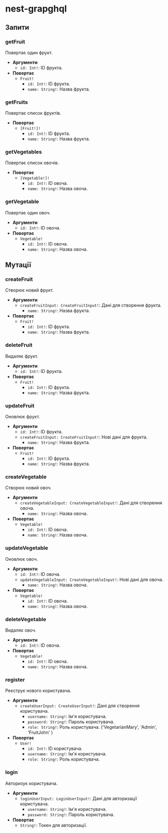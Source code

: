 # nest-grapghql

## Запити

### getFruit

Повертає один фрукт.

- **Аргументи**
  - `id: Int!`: ID фрукта.
- **Повертає**
  - `Fruit!`
    - `id: Int!`: ID фрукта.
    - `name: String!`: Назва фрукта.

### getFruits

Повертає список фруктів.

- **Повертає**
  - `[Fruit!]!`
    - `id: Int!`: ID фрукта.
    - `name: String!`: Назва фрукта.

### getVegetables

Повертає список овочів.

- **Повертає**
  - `[Vegetable!]!`
    - `id: Int!`: ID овоча.
    - `name: String!`: Назва овоча.

### getVegetable

Повертає один овоч.

- **Аргументи**
  - `id: Int!`: ID овоча.
- **Повертає**
  - `Vegetable!`
    - `id: Int!`: ID овоча.
    - `name: String!`: Назва овоча.

## Мутації

### createFruit

Створює новий фрукт.

- **Аргументи**
  - `createFruitInput: CreateFruitInput!`: Дані для створення фрукта.
    - `name: String!`: Назва фрукта.
- **Повертає**
  - `Fruit!`
    - `id: Int!`: ID фрукта.
    - `name: String!`: Назва фрукта.

### deleteFruit

Видаляє фрукт.

- **Аргументи**
  - `id: Int!`: ID фрукта.
- **Повертає**
  - `Fruit!`
    - `id: Int!`: ID фрукта.
    - `name: String!`: Назва фрукта.

### updateFruit

Оновлює фрукт.

- **Аргументи**
  - `id: Int!`: ID фрукта.
  - `createFruitInput: CreateFruitInput!`: Нові дані для фрукта.
    - `name: String!`: Назва фрукта.
- **Повертає**
  - `Fruit!`
    - `id: Int!`: ID фрукта.
    - `name: String!`: Назва фрукта.

### createVegetable

Створює новий овоч.

- **Аргументи**
  - `createVegetableInput: CreateVegetableInput!`: Дані для створення овоча.
    - `name: String!`: Назва овоча.
- **Повертає**
  - `Vegetable!`
    - `id: Int!`: ID овоча.
    - `name: String!`: Назва овоча.

### updateVegetable

Оновлює овоч.

- **Аргументи**
  - `id: Int!`: ID овоча.
  - `updateVegetableInput: CreateVegetableInput!`: Нові дані для овоча.
    - `name: String!`: Назва овоча.
- **Повертає**
  - `Vegetable!`
    - `id: Int!`: ID овоча.
    - `name: String!`: Назва овоча.

### deleteVegetable

Видаляє овоч.

- **Аргументи**
  - `id: Int!`: ID овоча.
- **Повертає**
  - `Vegetable!`
    - `id: Int!`: ID овоча.
    - `name: String!`: Назва овоча.

### register

Реєструє нового користувача.

- **Аргументи**
  - `createUserInput: CreateUserInput!`: Дані для створення користувача.
    - `username: String!`: Ім'я користувача.
    - `password: String!`: Пароль користувача.
    - `role: String!`: Роль користувача. ('VegetarianMary', 'Admin', 'FruitJohn' )
- **Повертає**
  - `User!`
    - `id: Int!`: ID користувача.
    - `username: String!`: Ім'я користувача.
    - `role: String!`: Роль користувача.

### login

Авторизує користувача.

- **Аргументи**
  - `loginUserInput: LoginUserInput!`: Дані для авторизації користувача.
    - `username: String!`: Ім'я користувача.
    - `password: String!`: Пароль користувача.
- **Повертає**
  - `String!`: Токен для авторизації.

